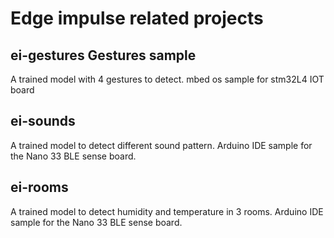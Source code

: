 # Edge impulse related projects
## ei-gestures Gestures sample 
A trained model with 4 gestures to detect.
mbed os sample for stm32L4 IOT board
## ei-sounds
A trained model to detect different sound pattern.
Arduino IDE sample for the Nano 33 BLE sense board.
## ei-rooms
A trained model to detect humidity and temperature in 3 rooms.
Arduino IDE sample for the Nano 33 BLE sense board.
